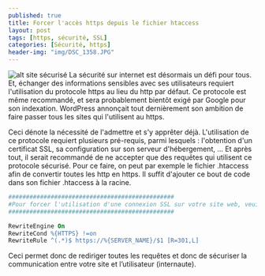 ```yaml
---
published: true
title: Forcer l'accès https depuis le fichier htaccess
layout: post
tags: [https, sécurité, SSL]
categories: [Sécurité, https]
header-img: "img/DSC_1358.JPG"
---
```

![alt site sécurisé](//img/DSC_1358.JPG")
La sécurité sur internet est désormais un défi pour tous. Et, échanger des informations sensibles avec ses utilisateurs requiert l'utilisation du protocole https au lieu du http par défaut. Ce protocole est même recommandé, et sera probablement bientôt exigé par Google pour son indexation. WordPress annonçait tout dernièrement son ambition de faire passer tous les sites qui l'utilisent au https.

Ceci dénote la nécessité de l'admettre et s'y apprêter déjà. L'utilisation de ce protocole requiert plusieurs pré-requis, parmi lesquels : l'obtention d'un certificat SSL, sa configuration sur son serveur d'hébergement, ... Et après tout, il serait recommandé de ne accepter que des requêtes qui utilisent ce protocole sécurisé. Pour ce faire, on peut par exemple le fichier .htaccess afin de convertir toutes les http en https. Il suffit d'ajouter ce bout de code dans son fichier .htaccess à la racine.
```Apache
###############################################
#Pour forcer l'utilisation d'une connexion SSL sur votre site web, veuillez placer le contenu suivant dans un fichier .htaccess
###############################################

RewriteEngine On
RewriteCond %{HTTPS} !=on
RewriteRule ^(.*)$ https://%{SERVER_NAME}/$1 [R=301,L]
```
Ceci permet donc de rediriger toutes les requêtes et donc de sécuriser la communication entre votre site et l’utilisateur (internaute).
